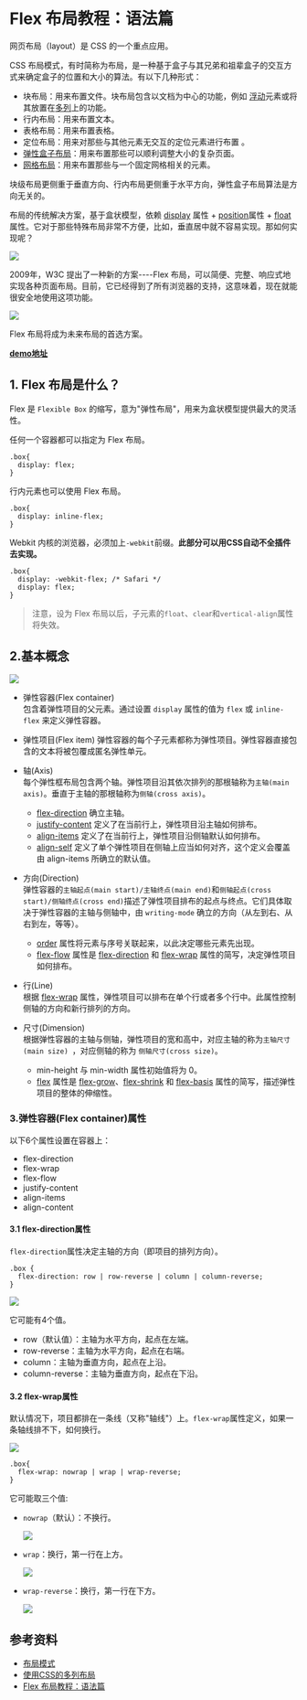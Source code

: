 # Flex 布局教程：语法篇

网页布局（layout）是 CSS 的一个重点应用。

 CSS 布局模式，有时简称为布局，是一种基于盒子与其兄弟和祖辈盒子的交互方式来确定盒子的位置和大小的算法。有以下几种形式：

- 块布局：用来布置文件。块布局包含以文档为中心的功能，例如 [浮动](https://developer.mozilla.org/zh-CN/docs/CSS/float)元素或将其放置在[多列](https://developer.mozilla.org/zh-CN/docs/Web/Guide/CSS/Using_multi-column_layouts)上的功能。
- 行内布局：用来布置文本。
- 表格布局：用来布置表格。
- 定位布局：用来对那些与其他元素无交互的定位元素进行布置 。
- [弹性盒子布局](https://developer.mozilla.org/zh-CN/docs/Web/CSS/CSS_Flexible_Box_Layout/Using_CSS_flexible_boxes)：用来布置那些可以顺利调整大小的复杂页面。
- [网格布局](https://developer.mozilla.org/zh-CN/docs/Web/CSS/CSS_Grid_Layout)：用来布置那些与一个固定网格相关的元素。


块级布局更侧重于垂直方向、行内布局更侧重于水平方向，弹性盒子布局算法是方向无关的。

布局的传统解决方案，基于盒状模型，依赖 [display](https://developer.mozilla.org/zh-CN/docs/Web/CSS/display) 属性 + [position](https://developer.mozilla.org/zh-CN/docs/Web/CSS/position)属性 + [float](https://developer.mozilla.org/zh-CN/docs/CSS/float)属性。它对于那些特殊布局非常不方便，比如，垂直居中就不容易实现。那如何实现呢？

![](./images/bg2015071002.png)

2009年，W3C 提出了一种新的方案----Flex 布局，可以简便、完整、响应式地实现各种页面布局。目前，它已经得到了所有浏览器的支持，这意味着，现在就能很安全地使用这项功能。

![](./images/bg2015071003.jpg)

Flex 布局将成为未来布局的首选方案。

**[demo地址](Demo)**

## 1. Flex 布局是什么？
Flex 是 `Flexible Box` 的缩写，意为"弹性布局"，用来为盒状模型提供最大的灵活性。

任何一个容器都可以指定为 Flex 布局。

    .box{
      display: flex;
    }

行内元素也可以使用 Flex 布局。

    .box{
      display: inline-flex;
    }

Webkit 内核的浏览器，必须加上`-webkit`前缀。**此部分可以用CSS自动不全插件去实现。**

    .box{
      display: -webkit-flex; /* Safari */
      display: flex;
    }

> 注意，设为 Flex 布局以后，子元素的`float`、`clea`r和`vertical-align`属性将失效。

## 2.基本概念

![](./images/flexbox.png)

- 弹性容器(Flex container)  
  包含着弹性项目的父元素。通过设置 `display` 属性的值为 `flex` 或  `inline-flex` 来定义弹性容器。

- 弹性项目(Flex item)
  弹性容器的每个子元素都称为弹性项目。弹性容器直接包含的文本将被包覆成匿名弹性单元。

- 轴(Axis)  
  每个弹性框布局包含两个轴。弹性项目沿其依次排列的那根轴称为`主轴(main axis)`。垂直于主轴的那根轴称为`侧轴(cross axis)`。

  - [flex-direction](https://developer.mozilla.org/zh-CN/docs/Web/CSS/flex-direction) 确立主轴。
  - [justify-content](https://developer.mozilla.org/zh-CN/docs/Web/CSS/justify-content) 定义了在当前行上，弹性项目沿主轴如何排布。
  - [align-items](https://developer.mozilla.org/zh-CN/docs/Web/CSS/align-items) 定义了在当前行上，弹性项目沿侧轴默认如何排布。
  - [align-self](https://developer.mozilla.org/zh-CN/docs/Web/CSS/align-self) 定义了单个弹性项目在侧轴上应当如何对齐，这个定义会覆盖由 align-items 所确立的默认值。


- 方向(Direction)  
  弹性容器的`主轴起点(main start)/主轴终点(main end)`和`侧轴起点(cross start)/侧轴终点(cross end)`描述了弹性项目排布的起点与终点。它们具体取决于弹性容器的主轴与侧轴中，由 `writing-mode` 确立的方向（从左到右、从右到左，等等）。

  - [order](https://developer.mozilla.org/zh-CN/docs/Web/CSS/order) 属性将元素与序号关联起来，以此决定哪些元素先出现。
  - [flex-flow](https://developer.mozilla.org/zh-CN/docs/Web/CSS/flex-flow) 属性是 [flex-direction](https://developer.mozilla.org/zh-CN/docs/Web/CSS/flex-direction) 和 [flex-wrap](https://developer.mozilla.org/zh-CN/docs/Web/CSS/flex-wrap) 属性的简写，决定弹性项目如何排布。


- 行(Line)  
  根据 [flex-wrap](https://developer.mozilla.org/zh-CN/docs/Web/CSS/flex-wrap) 属性，弹性项目可以排布在单个行或者多个行中。此属性控制侧轴的方向和新行排列的方向。

- 尺寸(Dimension)  
  根据弹性容器的主轴与侧轴，弹性项目的宽和高中，对应主轴的称为`主轴尺寸(main size) `，对应侧轴的称为 `侧轴尺寸(cross size)`。

  - min-height 与 min-width 属性初始值将为 0。
  - [flex](https://developer.mozilla.org/zh-CN/docs/Web/CSS/flex) 属性是 [flex-grow](https://developer.mozilla.org/zh-CN/docs/Web/CSS/flex-grow)、[flex-shrink](https://developer.mozilla.org/zh-CN/docs/Web/CSS/flex-shrink) 和 [flex-basis](https://developer.mozilla.org/zh-CN/docs/Web/CSS/flex-basis) 属性的简写，描述弹性项目的整体的伸缩性。

### 3.弹性容器(Flex container)属性
  以下6个属性设置在容器上：

  - flex-direction
  - flex-wrap
  - flex-flow
  - justify-content
  - align-items
  - align-content

#### 3.1 flex-direction属性
`flex-direction`属性决定主轴的方向（即项目的排列方向）。

    .box {
      flex-direction: row | row-reverse | column | column-reverse;
    }
![](./images/bg2015071005.png)

它可能有4个值。
  - row（默认值）：主轴为水平方向，起点在左端。
  - row-reverse：主轴为水平方向，起点在右端。
  - column：主轴为垂直方向，起点在上沿。
  - column-reverse：主轴为垂直方向，起点在下沿。

#### 3.2 flex-wrap属性
默认情况下，项目都排在一条线（又称"轴线"）上。`flex-wrap`属性定义，如果一条轴线排不下，如何换行。

![](./images/bg2015071006.png)

    .box{
      flex-wrap: nowrap | wrap | wrap-reverse;
    }

它可能取三个值:

  - `nowrap`（默认）：不换行。

    ![](./images/bg2015071007.png)

  - `wrap`：换行，第一行在上方。

    ![](./images/bg2015071008.jpg)

  - `wrap-reverse`：换行，第一行在下方。

    ![](./images/bg2015071009.jpg)

## 参考资料
- [布局模式](https://developer.mozilla.org/zh-CN/docs/Web/CSS/Layout_mode)
- [使用CSS的多列布局](https://developer.mozilla.org/zh-CN/docs/Web/Guide/CSS/Using_multi-column_layouts)
- [Flex 布局教程：语法篇](http://www.ruanyifeng.com/blog/2015/07/flex-grammar.html)
